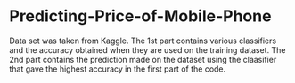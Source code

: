 # Predicting-Price-of-Mobile-Phone
Data set was taken from Kaggle. The 1st part contains various classifiers and the accuracy obtained when they are used on the training dataset. The 2nd part contains the prediction made on the dataset using the claasifier that gave the highest accuracy in the first part of the code.
